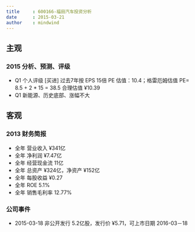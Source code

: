 ```yaml
---
title     : 600166-福田汽车投资分析
date      : 2015-03-21
author    : mindwind
---
```


## 主观
### 2015 分析、预测、评级
  - Q1 个人评级 [买进] 过去7年按 EPS 15倍 PE 估值：10.4；格雷厄姆估值 PE= 8.5 + 2 * 15 = 38.5 合理估值 ¥10.39
  - Q1 新能源、历史底部、涨幅不大


## 客观
### 2013 财务简报
  - 全年 营业收入 ¥341亿
  - 全年 净利润 ¥7.47亿
  - 全年 经营现金流 11亿
  - 全年 总资产 ¥324亿，净资产 ¥152亿
  - 全年 每股收益 ¥0.27
  - 全年 ROE 5.1%
  - 全年 销售毛利率 12.77%


### 公司事件
  - 2015-03-18 非公开发行 5.2亿股，发行价 ¥5.71，可上市日期 2016-03－18
